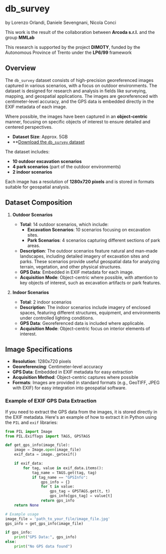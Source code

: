 # db_survey 
by
Lorenzo Orlandi,
Daniele Sevengnani,
Nicola Conci

This work is the result of the collaboration between **Arcoda s.r.l.** and the group **MMLab**

This research is supported by the project **DIMOTY**, funded by the Autonomous Province of Trento under the **LP6/99** framework


## Overview

The `db_survey` dataset consists of high-precision georeferenced images captured in various scenarios, with a focus on outdoor environments. The dataset is designed for research and analysis in fields like surveying, mapping, and geospatial applications. The images are georeferenced with centimeter-level accuracy, and the GPS data is embedded directly in the EXIF metadata of each image.

Where possible, the images have been captured in an **object-centric** manner, focusing on specific objects of interest to ensure detailed and centered perspectives.

- **Dataset Size**: Approx. 5GB
- **[Download the `db_survey` dataset](https://arcodagis-my.sharepoint.com/:f:/g/personal/giulia_bruscagin_arcoda_it/EhZJUU1lfvVPt_WiBi6QPBsBCAXuHMRH9rZFVhKyXPiU6w?e=yY4hN1)

The dataset includes:
- **10 outdoor excavation scenarios**
- **4 park scenarios** (part of the outdoor environments)
- **2 indoor scenarios**

Each image has a resolution of **1280x720 pixels** and is stored in formats suitable for geospatial analysis.

## Dataset Composition

1. **Outdoor Scenarios**
   - **Total**: 14 outdoor scenarios, which include:
     - **Excavation Scenarios**: 10 scenarios focusing on excavation sites.
     - **Park Scenarios**: 4 scenarios capturing different sections of park areas.
   - **Description**: The outdoor scenarios feature natural and man-made landscapes, including detailed imagery of excavation sites and parks. These scenarios provide useful geospatial data for analyzing terrain, vegetation, and other physical structures.
   - **GPS Data**: Embedded in EXIF metadata for each image.
   - **Acquisition Mode**: Object-centric where possible, with attention to key objects of interest, such as excavation artifacts or park features.

2. **Indoor Scenarios**
   - **Total**: 2 indoor scenarios
   - **Description**: The indoor scenarios include imagery of enclosed spaces, featuring different structures, equipment, and environments under controlled lighting conditions.
   - **GPS Data**: Georeferenced data is included where applicable.
   - **Acquisition Mode**: Object-centric focus on interior elements of interest.

## Image Specifications

- **Resolution**: 1280x720 pixels
- **Georeferencing**: Centimeter-level accuracy
- **GPS Data**: Embedded in EXIF metadata for easy extraction
- **Acquisition Method**: Object-centric captures where possible
- **Formats**: Images are provided in standard formats (e.g., GeoTIFF, JPEG with EXIF) for easy integration into geospatial software.

### Example of EXIF GPS Data Extraction

If you need to extract the GPS data from the images, it is stored directly in the EXIF metadata. Here's an example of how to extract it in Python using the `PIL` and `exif` libraries:

```python
from PIL import Image
from PIL.ExifTags import TAGS, GPSTAGS

def get_gps_info(image_file):
    image = Image.open(image_file)
    exif_data = image._getexif()

    if exif_data:
        for tag, value in exif_data.items():
            tag_name = TAGS.get(tag, tag)
            if tag_name == "GPSInfo":
                gps_info = {}
                for t in value:
                    gps_tag = GPSTAGS.get(t, t)
                    gps_info[gps_tag] = value[t]
                return gps_info
    return None

# Example usage
image_file = 'path_to_your_file/image_file.jpg'
gps_info = get_gps_info(image_file)

if gps_info:
    print("GPS Data:", gps_info)
else:
    print("No GPS data found")
